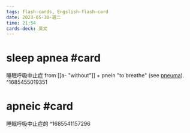 ```yaml
---
tags: flash-cards, Engslish-flash-card
date: 2023-05-30-週二
time: 21:54
cards-deck: 英文
---
```


# sleep apnea #card 
睡眠呼吸中止症
from [[a- "without"]] + pnein "to breathe" (see [pneuma](https://www.etymonline.com/word/pneuma?ref=etymonline_crossreference "Etymology, meaning and definition of pneuma")).
^1685455019351

# apneic #card 
睡眠呼吸中止症的
^1685541157296
